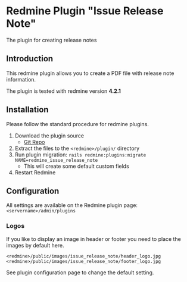 <div>
  <h1>Redmine Plugin "Issue Release Note"</h1>
  <p>The plugin for creating release notes</p>
</div>

## Introduction
This redmine plugin allows you to create a PDF file with release note information.

The plugin is tested with redmine version **4.2.1**

## Installation
Please follow the standard procedure for redmine plugins.
1. Download the plugin source
   * [Git Repo](https://github.com/transwaggon/redmine_issue_release_note)
2. Extract the files to the ``<redmine>/plugin/`` directory
3. Run plugin migration: ``rails redmine:plugins:migrate NAME=redmine_issue_release_note``
   * This will create some default custom fields
5. Restart Redmine

## Configuration
All settings are available on the Redmine plugin page: \
``<servername>/admin/plugins``

### Logos
If you like to display an image in header or footer
you need to place the images by default here.

``<redmine>/public/images/issue_release_note/header_logo.jpg``
``<redmine>/public/images/issue_release_note/footer_logo.jpg``

See plugin configuration page to change the default setting.
